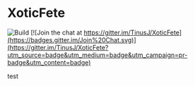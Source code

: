 # XoticFete
![Build](https://travis-ci.org/TinusJ/XoticFete.svg?branch=master) [![Join the chat at https://gitter.im/TinusJ/XoticFete](https://badges.gitter.im/Join%20Chat.svg)](https://gitter.im/TinusJ/XoticFete?utm_source=badge&utm_medium=badge&utm_campaign=pr-badge&utm_content=badge)

test 
